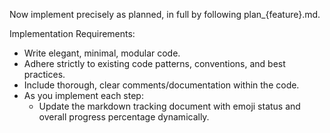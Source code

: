 Now implement precisely as planned, in full by following plan_{feature}.md.

Implementation Requirements:

- Write elegant, minimal, modular code.
- Adhere strictly to existing code patterns, conventions, and best practices.
- Include thorough, clear comments/documentation within the code.
- As you implement each step:
  - Update the markdown tracking document with emoji status and overall progress percentage dynamically.
